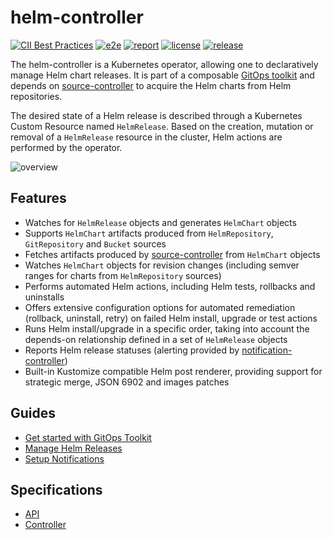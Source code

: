# helm-controller

[![CII Best Practices](https://bestpractices.coreinfrastructure.org/projects/4784/badge)](https://bestpractices.coreinfrastructure.org/projects/4784)
[![e2e](https://github.com/fluxcd/helm-controller/workflows/e2e/badge.svg)](https://github.com/fluxcd/helm-controller/actions)
[![report](https://goreportcard.com/badge/github.com/fluxcd/helm-controller)](https://goreportcard.com/report/github.com/fluxcd/helm-controller)
[![license](https://img.shields.io/github/license/fluxcd/helm-controller.svg)](https://github.com/fluxcd/helm-controller/blob/main/LICENSE)
[![release](https://img.shields.io/github/release/fluxcd/helm-controller/all.svg)](https://github.com/fluxcd/helm-controller/releases)

The helm-controller is a Kubernetes operator, allowing one to declaratively
manage Helm chart releases. It is part of a composable [GitOps toolkit](https://fluxcd.io/docs/components)
and depends on [source-controller][] to acquire the Helm charts from Helm
repositories.

The desired state of a Helm release is described through a Kubernetes Custom
Resource named `HelmRelease`. Based on the creation, mutation or removal of a
`HelmRelease` resource in the cluster, Helm actions are performed by the
operator.

![overview](docs/diagrams/helm-controller-overview.png)

## Features

* Watches for `HelmRelease` objects and generates `HelmChart` objects
* Supports `HelmChart` artifacts produced from `HelmRepository`,
  `GitRepository` and `Bucket` sources
* Fetches artifacts produced by [source-controller][] from `HelmChart`
  objects
* Watches `HelmChart` objects for revision changes (including semver
  ranges for charts from `HelmRepository` sources)
* Performs automated Helm actions, including Helm tests, rollbacks and
  uninstalls
* Offers extensive configuration options for automated remediation
  (rollback, uninstall, retry) on failed Helm install, upgrade or test
  actions
* Runs Helm install/upgrade in a specific order, taking into account the
  depends-on relationship defined in a set of `HelmRelease` objects
* Reports Helm release statuses (alerting provided by
  [notification-controller][])
* Built-in Kustomize compatible Helm post renderer, providing support
  for strategic merge, JSON 6902 and images patches

## Guides

* [Get started with GitOps Toolkit](https://fluxcd.io/docs/get-started/)
* [Manage Helm Releases](https://fluxcd.io/docs/guides/helmreleases/)
* [Setup Notifications](https://fluxcd.io/docs/guides/notifications/)

## Specifications

* [API](docs/spec/v2beta1/README.md)
* [Controller](docs/spec/README.md)

[source-controller]: https://github.com/fluxcd/source-controller
[notification-controller]: https://github.com/fluxcd/notification-controller
